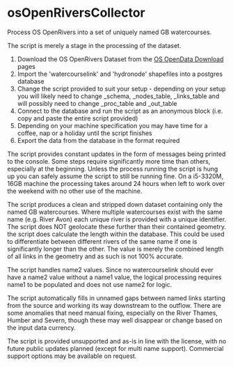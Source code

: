 # osOpenRiversCollector
Process OS OpenRivers into a set of uniquely named GB watercourses.

The script is merely a stage in the processing of the dataset.

1. Download the OS OpenRivers Dataset from the [OS OpenData Download](https://www.ordnancesurvey.co.uk/opendatadownload/products.html) pages
2. Import the 'watercourselink' and 'hydronode' shapefiles into a postgres database
3. Change the script provided to suit your setup - depending on your setup you will likely need to change _schema, _nodes_table, _links_table and will possibly need to change _proc_table and _out_table
4. Connect to the database and run the script as an anonymous block (i.e. copy and paste the entire script provided)
5. Depending on your machine specification you may have time for a coffee, nap or a holiday until the script finishes
6. Export the data from the database in the format required

The script provides constant updates in the form of messages being printed to the console. Some steps require significantly more time than others, especially at the beginning. Unless the process running the script is hung up you can safely assume the script to still be running fine. On a i5-3320M, 16GB machine the processing takes around 24 hours when left to work over the weekend with no other use of the machine.

The script produces a clean and stripped down dataset containing only the named GB watercourses. Where multiple watercourses exist with the same name (e.g. River Avon) each unique river is provided with a unique identifier. The script does NOT geolocate these further than their contained geometry. the script does calculate the length within the database. This could be used to differentiate between different rivers of the same name if one is significantly longer than the other. The value is merely the combined length of all links in the geometry and as such is not 100% accurate.

The script handles name2 values. Since no watercourselink should ever have a name2 value without a name1 value, the logical processing requires name1 to be populated and does not use name2 for logic.

The script automatically fills in unnamed gaps between named links starting from the source and working its way downstream to the outflow. There are some anomalies that need manual fixing, especially on the River Thames, Humber and Severn, though these may well disappear or change based on the input data currency.

The script is provided unsupported and as-is in line with the license, with no future public updates planned (except for multi name support). Commercial support options may be available on request.
